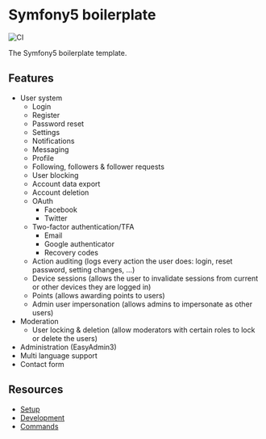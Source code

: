 # Symfony5 boilerplate

![CI](https://github.com/bobalazek/symfony5-boilerplate/workflows/Development%20Workflow/badge.svg)

The Symfony5 boilerplate template.

## Features

* User system
  * Login
  * Register
  * Password reset
  * Settings
  * Notifications
  * Messaging
  * Profile
  * Following, followers & follower requests
  * User blocking
  * Account data export
  * Account deletion
  * OAuth
    * Facebook
    * Twitter
  * Two-factor authentication/TFA
    * Email
    * Google authenticator
    * Recovery codes
  * Action auditing (logs every action the user does: login, reset password, setting changes, ...)
  * Device sessions (allows the user to invalidate sessions from current or other devices they are logged in)
  * Points (allows awarding points to users)
  * Admin user impersonation (allows admins to impersonate as other users)
* Moderation
  * User locking & deletion (allow moderators with certain roles to lock or delete the users)
* Administration (EasyAdmin3)
* Multi language support
* Contact form

## Resources

* [Setup](docs/setup.md)
* [Development](docs/development.md)
* [Commands](docs/commands.md)
